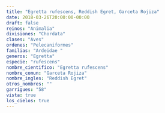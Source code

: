 ```yaml
---
title: "Egretta rufescens, Reddish Egret, Garceta Rojiza"
date: 2018-03-26T20:00:00-00:00
draft: false
reinos: "Animalia"
divisiones: "Chordata"
clases: "Aves"
ordenes: "Pelecaniformes"
familias: "Ardeidae "
generos: "Egretta"
especie: "rufescens"
nombre_cientifico: "Egretta rufescens"
nombre_comun: "Garceta Rojiza"
nombre_ingles: "Reddish Egret"
otros_nombres: ""
garrigues: "58"
vista: true
los_cielos: true
---
```

